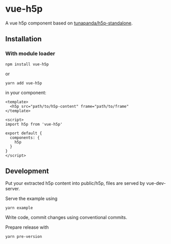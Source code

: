# vue-h5p
A vue h5p component based on [tunapanda/h5p-standalone](https://github.com/tunapanda/h5p-standalone).

## Installation

### With module loader

`npm install vue-h5p`

or

`yarn add vue-h5p`

in your component:

```
<template>
  <h5p src="path/to/h5p-content" frame="path/to/frame"
</template>

<script>
import h5p from 'vue-h5p'

export default {
  components: {
    h5p
  }
}
</script>
```



## Development

Put your extracted h5p content into public/h5p, files are served by vue-dev-server.

Serve the example using

`yarn example`

Write code, commit changes using conventional commits.

Prepare release with

`yarn pre-version`
